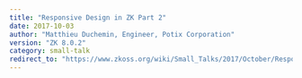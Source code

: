 ```yaml
---
title: "Responsive Design in ZK Part 2"
date: 2017-10-03
author: "Matthieu Duchemin, Engineer, Potix Corporation"
version: "ZK 8.0.2"
category: small-talk
redirect_to: "https://www.zkoss.org/wiki/Small_Talks/2017/October/Responsive_Design_in_ZK_Part_2"
---
```

